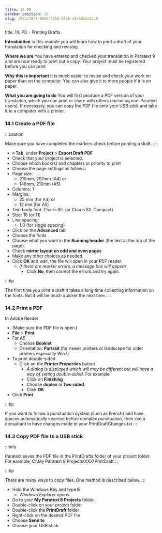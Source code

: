 ```yaml
---
title: 14.PD
sidebar_position: 15
slug: /641c78ff-6855-425d-9f1b-c876d5bc0c10
---
```




title: 14. PD - Printing Drafts


**Introduction**
In this module you will learn how to print a draft of your translation for checking and revising.


**Where we are**
You have entered and checked your translation in Paratext 9 and are now ready to print out a copy. Your project must be registered before you can print.


**Why this is important**
It is much easier to revise and check your work on paper than on the computer. You can also give it to more people if it is on paper.


**What you are going to do**
You will first produce a PDF version of your translation, which you can print or share with others (including non-Paratext users). If necessary, you can copy the PDF file onto your USB stick and take it to a computer with a printer.


### 14.1 Create a PDF file


:::caution


Make sure you have completed the markers check before printing a draft. :::

- **≡ Tab**, under **Project** > **Export Draft PDF**
- Check that your project is selected.
- Choose which book(s) and chapters or priority to print
- Choose the page settings as follows:
- Page size:
	- 210mm, 297mm (A4) or
	- 148mm, 210mm (A5)
- Columns: 1
- Margins:
	- 25 mm (for A4) or
	- 12 mm (for A5)
- Text body font: Charis SIL (or Charis SIL Compact)
- Size: 10 (or 11)
- Line spacing:
	- 1.0 (for single spacing)
- Click on the **Advanced** tab
- Choose the fonts
- Choose what you want in the **Running header** (the text at the top of the page).
- Check **mirror layout on odd and even pages**
- Make any other choices as needed.
- Click **OK** and wait, the file will open in your PDF reader.
	- _If there are marker errors, a message box will appear_.
		- Click **No**, then correct the errors and try again.

:::tip


The first time you print a draft it takes a long time collecting information on the fonts. But it will be much quicker the next time. :::


### 14.2 Print a PDF


In Adobe Reader

- (Make sure the PDF file is open.)
- **File** > **Print**
- For A5
	- Choose **Booklet**
	- Orientation: **Portrait** (for newer printers or landscape for older printers especially Win7)
- To print double-sided
	- Click on the **Printer Properties** button
		- _A dialog is displayed which will may be different but will have a way of setting double-sided._ For example
		- Click on **Finishing**
		- Choose **duplex** or **two sided**.
		- Click **OK**
- Click **Print**

:::tip


If you want to follow a punctuation system (such as French) and have spaces automatically inserted before complex punctuation, then see a consultant to have changes made to your PrintDraftChanges.txt :::


### 14.3 Copy PDF file to a USB stick


:::info


Paratext saves the PDF file in the PrintDrafts folder of your project folder. For example, C:\My Paratext 9 Projects\XXX\PrintDraft :::


:::tip


There are many ways to copy files. One method is described below. :::

- Hold the Windows Key and type **E**
	- _Windows Explorer opens._
- Go to your **My Paratext 8 Projects** folder.
- Double-click on your project folder
- Double-click the **PrintDraft** folder
- Right-click on the desired PDF file
- Choose **Send to**
- Choose your USB stick.
